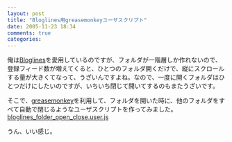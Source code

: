 ```yaml
---
layout: post
title: "Bloglines用greasemonkeyユーザスクリプト"
date: 2005-11-23 18:34
comments: true
categories: 
---
```

<p class="entryBody">
俺は<a href="http://www.bloglines.com" target="_blank">Bloglines</a>を愛用しているのですが、フォルダが一階層しか作れないので、登録フィード数が増えてくると、ひとつのフォルダ開くだけで、縦にスクロールする量が大きくてなって、うざいんですよね。なので、一度に開くフォルダはひとつだけにしたいのですが、いちいち閉じて開いてするのもまたうざいです。
</p>

<p class="entryBody">
そこで、<a href="http://greasemonkey.mozdev.org/" target="_blank">greasemonkey</a>を利用して、フォルダを開いた時に、他のフォルダをすべて自動で閉じるようなユーザスクリプトを作ってみました。<a href="http://mizzy.org/js/bloglines_folder_open_close.user.js" target="_blank">bloglines_folder_open_close.user.js</a>
</p>

<p class="entryBody">
うん、いい感じ。
</p>
